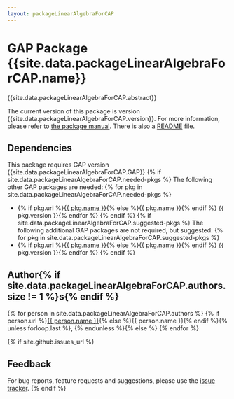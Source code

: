 ```yaml
---
layout: packageLinearAlgebraForCAP
---
```


# GAP Package {{site.data.packageLinearAlgebraForCAP.name}}

{{site.data.packageLinearAlgebraForCAP.abstract}}

The current version of this package is version {{site.data.packageLinearAlgebraForCAP.version}}.
For more information, please refer to [the package manual]({{site.data.packageLinearAlgebraForCAP.doc-html}}).
There is also a [README](README) file.

## Dependencies

This package requires GAP version {{site.data.packageLinearAlgebraForCAP.GAP}}
{% if site.data.packageLinearAlgebraForCAP.needed-pkgs %}
The following other GAP packages are needed:
{% for pkg in site.data.packageLinearAlgebraForCAP.needed-pkgs %}
- {% if pkg.url %}<a href="{{ pkg.url }}">{{ pkg.name }}</a>{% else %}{{ pkg.name }}{% endif %} {{ pkg.version }}{% endfor %}
{% endif %}
{% if site.data.packageLinearAlgebraForCAP.suggested-pkgs %}
The following additional GAP packages are not required, but suggested:
{% for pkg in site.data.packageLinearAlgebraForCAP.suggested-pkgs %}
- {% if pkg.url %}<a href="{{ pkg.url }}">{{ pkg.name }}</a>{% else %}{{ pkg.name }}{% endif %} {{ pkg.version }}{% endfor %}
{% endif %}


## Author{% if site.data.packageLinearAlgebraForCAP.authors.size != 1 %}s{% endif %}
{% for person in site.data.packageLinearAlgebraForCAP.authors %}
{% if person.url %}<a href="{{ person.url }}">{{ person.name }}</a>{% else %}{{ person.name }}{% endif %}{% unless forloop.last %}, {% endunless %}{% else %}
{% endfor %}

{% if site.github.issues_url %}
## Feedback

For bug reports, feature requests and suggestions, please use the
[issue tracker]({{site.github.issues_url}}).
{% endif %}
